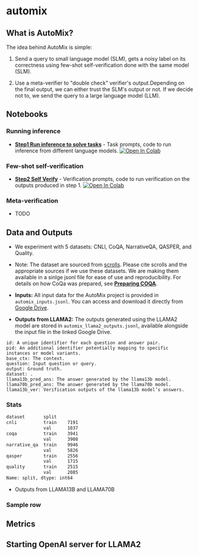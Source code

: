 # automix


## What is AutoMix?

The idea behind AutoMix is simple: 

1. Send a query to small language model (SLM), gets a noisy label on its correctness using few-shot self-verification done with the same model (SLM).

2. Use a meta-verifier to "double check" verifier's output.Depending on the final output, we can either trust the SLM's output or not. If we decide not to, we send the query to a large language model (LLM).


## Notebooks

### Running inference

- [**Step1 Run inference to solve tasks**](https://github.com/automix-llm/automix/blob/main/colabs/Step1_SolveQueries.ipynb) - Task prompts, code to run inference from different language models.
   [![Open In Colab](https://colab.research.google.com/assets/colab-badge.svg)](https://colab.research.google.com/github/automix-llm/automix/blob/main/colabs/Step1_SolveQueries.ipynb)

### Few-shot self-verification

- [**Step2 Self Verify**](https://github.com/automix-llm/automix/blob/main/colabs/Step2_SelfVerify.ipynb) - Verification prompts, code to run verification on the outputs produced in step 1.
   [![Open In Colab](https://colab.research.google.com/assets/colab-badge.svg)](https://colab.research.google.com/github/automix-llm/automix/blob/main/colabs/Step2_SelfVerify.ipynb)



### Meta-verification

- TODO


## Data and Outputs


- We experiment with 5 datasets: CNLI, CoQA, NarrativeQA, QASPER, and Quality.


- Note: The dataset are sourced from [scrolls](https://www.scrolls-benchmark.com/). Please cite scrolls and the appropriate sources if we use these datasets. We are making them available in a sinlge jsonl file for ease of use and reproducibility. For details on how CoQa was prepared, see [**Preparing COQA**](https://github.com/automix-llm/automix/blob/main/colabs/Preparing_COQA.ipynb).
   

- **Inputs:** All input data for the AutoMix project is provided in `automix_inputs.jsonl`. You can access and download it directly from [Google Drive](https://drive.google.com/file/d/1dhyt7UuYumk9Gae9eJ_mpTVrLeSTuRht/view?usp=sharing).

- **Outputs from LLAMA2:** The outputs generated using the LLAMA2 model are stored in `automix_llama2_outputs.jsonl`, available alongside the input file in the linked Google Drive.

```
id: A unique identifier for each question and answer pair.
pid: An additional identifier potentially mapping to specific instances or model variants.
base_ctx: The context.
question: Input question or query.
output: Ground truth.
dataset: .
llama13b_pred_ans: The answer generated by the llama13b model.
llama70b_pred_ans: The answer generated by the llama70b model.
llama13b_ver: Verification outputs of the llama13b model’s answers.
```

### Stats

```txt
dataset       split
cnli          train    7191
              val      1037
coqa          train    3941
              val      3908
narrative_qa  train    9946
              val      5826
qasper        train    2556
              val      1715
quality       train    2515
              val      2085
Name: split, dtype: int64
```

- Outputs from LLAMA13B and LLAMA70B


### Sample row


## Metrics


## Starting OpenAI server for LLAMA2




